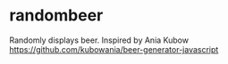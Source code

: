 # randombeer
Randomly displays beer. 
Inspired by Ania Kubow https://github.com/kubowania/beer-generator-javascript
